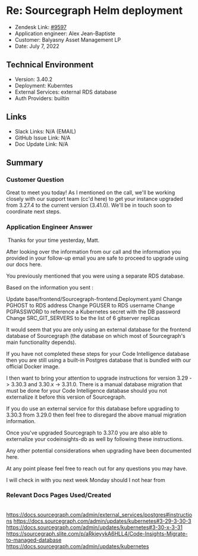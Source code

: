​
# Re: Sourcegraph Helm deployment <!-- Ticket Title  Hint: include keywords to make it searchable -->

- Zendesk Link: [#9597](https://sourcegraph.zendesk.com/agent/tickets/9597)
- Application engineer: Alex Jean-Baptiste
- Customer: Balyasny Asset Management LP <!-- Redact if this contains personally identifying information -->
- Date: July 7, 2022

<!-- Data populated from integration, speak to Ben Gordon or Michael Bali if not working -->
<!-- During Internal team trial, fill missing data manually (we are waiting for all data to sync) -->

## Technical Environment
- Version: ​3.40.2
- Deployment: Kuberntes
- External Services: external RDS database
- Auth Providers: builtin


## Links
<!-- Data for application engineer manual entry -->
- Slack Links: N/A (EMAIL)
- GitHub Issue Link: N/A
- Doc Update Link: N/A
​
## Summary
### Customer Question
Great to meet you today! As I mentioned on the call, we'll be working closely with our support team (cc'd here) to get your instance upgraded from 3.27.4 to the current version (3.41.0). We'll be in touch soon to coordinate next steps.
​
​
### Application Engineer Answer
​
​Thanks for your time yesterday, Matt.

After looking over the information from our call and the information you provided in your follow-up email you are safe to proceed to upgrade using our docs here.

You previously mentioned that you were using a separate RDS database.

Based on the information you sent :

Update base/frontend/Sourcegraph-frontend.Deployment.yaml
Change PGHOST to RDS address
Change PGUSER to RDS username
Change PGPASSWORD to reference a Kubernetes secret with the DB password
Change SRC_GIT_SERVERS to be the list of 6 gitserver replicas



It would seem that you are only using an external database for the frontend database of Sourcegraph (the database on which most of Sourcegraph's main functionality depends).


If you have not completed these steps for your Code Intelligence database then you are still using a built-in Postgres database that is bundled with our official Docker image.

I then want to bring your attention to upgrade instructions for version 3.29 -> 3.30.3 and 3.30.x -> 3.31.0.
There is a manual database migration that must be done for your Code Intelligence database should you not externalize it before this version of Sourcegraph.

If you do use an external service for this database before upgrading to 3.30.3 from 3.29.0 then feel free to disregard the above manual migration information.

Once you've upgraded Sourcegraph to 3.37.0 you are also able to externalize your codeinsights-db as well by following these instructions.


Any other potential considerations when upgrading have been documented here.


At any point please feel free to reach out for any questions you may have.


I will check in with you next week Monday should I not hear from

### Relevant Docs Pages Used/Created
​https://docs.sourcegraph.com/admin/external_services/postgres#instructions
https://docs.sourcegraph.com/admin/updates/kubernetes#3-29-3-30-3
​https://docs.sourcegraph.com/admin/updates/kubernetes#3-30-x-3-31
​https://sourcegraph.slite.com/p/aRkieyykA6HLL4/Code-Insights-Migrate-to-managed-database
​https://docs.sourcegraph.com/admin/updates/kubernetes
​
​

<!-- Once complete, upload a copy to https://github.com/sourcegraph/support-tools-internal/tree/main/resolved-tickets as a .md file -->
<!-- Name the file 9597.md -->
